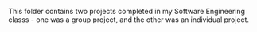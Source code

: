 This folder contains two projects completed in my Software Engineering classs - one was a group project, and the other was an individual project.

